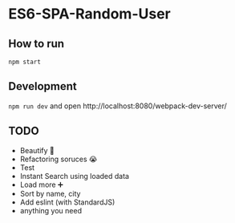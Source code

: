# ES6-SPA-Random-User

## How to run
```
npm start
```

## Development

`npm run dev` and open http://localhost:8080/webpack-dev-server/

## TODO

- Beautify :lipstick:
- Refactoring soruces :sob:
- Test
- Instant Search using loaded data 
- Load more :heavy_plus_sign: 
- Sort by name, city
- Add eslint (with StandardJS)
- anything you need 